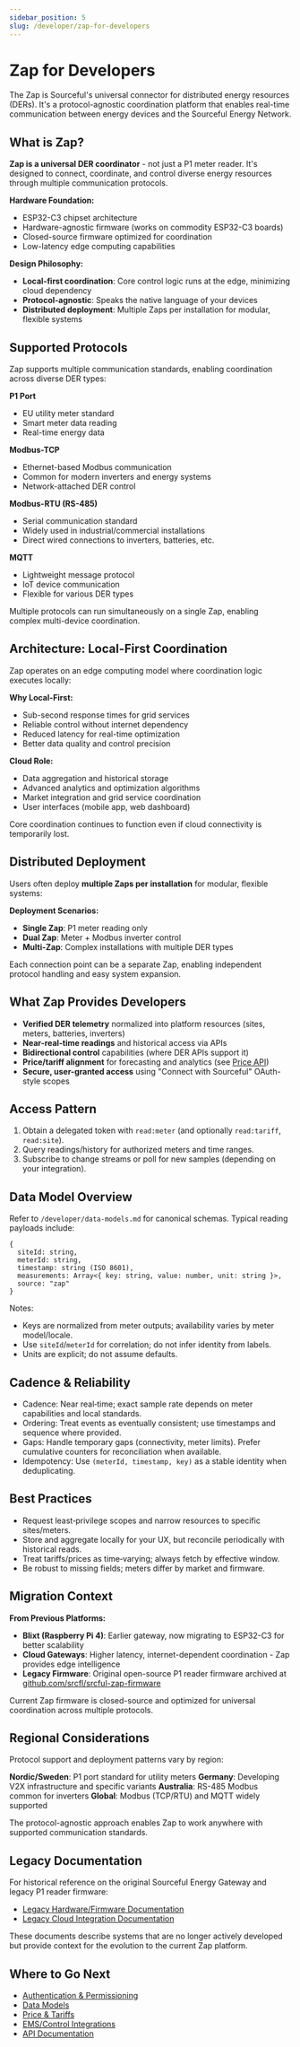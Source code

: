 ```yaml
---
sidebar_position: 5
slug: /developer/zap-for-developers
---
```


# Zap for Developers

The Zap is Sourceful's universal connector for distributed energy resources (DERs). It's a protocol-agnostic coordination platform that enables real-time communication between energy devices and the Sourceful Energy Network.

## What is Zap?

**Zap is a universal DER coordinator** - not just a P1 meter reader. It's designed to connect, coordinate, and control diverse energy resources through multiple communication protocols.

**Hardware Foundation:**
- ESP32-C3 chipset architecture
- Hardware-agnostic firmware (works on commodity ESP32-C3 boards)
- Closed-source firmware optimized for coordination
- Low-latency edge computing capabilities

**Design Philosophy:**
- **Local-first coordination**: Core control logic runs at the edge, minimizing cloud dependency
- **Protocol-agnostic**: Speaks the native language of your devices
- **Distributed deployment**: Multiple Zaps per installation for modular, flexible systems

## Supported Protocols

Zap supports multiple communication standards, enabling coordination across diverse DER types:

**P1 Port**
- EU utility meter standard
- Smart meter data reading
- Real-time energy data

**Modbus-TCP**
- Ethernet-based Modbus communication
- Common for modern inverters and energy systems
- Network-attached DER control

**Modbus-RTU (RS-485)**
- Serial communication standard
- Widely used in industrial/commercial installations
- Direct wired connections to inverters, batteries, etc.

**MQTT**
- Lightweight message protocol
- IoT device communication
- Flexible for various DER types

Multiple protocols can run simultaneously on a single Zap, enabling complex multi-device coordination.

## Architecture: Local-First Coordination

Zap operates on an edge computing model where coordination logic executes locally:

**Why Local-First:**
- Sub-second response times for grid services
- Reliable control without internet dependency
- Reduced latency for real-time optimization
- Better data quality and control precision

**Cloud Role:**
- Data aggregation and historical storage
- Advanced analytics and optimization algorithms
- Market integration and grid service coordination
- User interfaces (mobile app, web dashboard)

Core coordination continues to function even if cloud connectivity is temporarily lost.

## Distributed Deployment

Users often deploy **multiple Zaps per installation** for modular, flexible systems:

**Deployment Scenarios:**
- **Single Zap**: P1 meter reading only
- **Dual Zap**: Meter + Modbus inverter control
- **Multi-Zap**: Complex installations with multiple DER types

Each connection point can be a separate Zap, enabling independent protocol handling and easy system expansion.

## What Zap Provides Developers

- **Verified DER telemetry** normalized into platform resources (sites, meters, batteries, inverters)
- **Near-real-time readings** and historical access via APIs
- **Bidirectional control** capabilities (where DER APIs support it)
- **Price/tariff alignment** for forecasting and analytics (see [Price API](/developer/price-api))
- **Secure, user-granted access** using "Connect with Sourceful" OAuth-style scopes

## Access Pattern
1. Obtain a delegated token with `read:meter` (and optionally `read:tariff`, `read:site`).
2. Query readings/history for authorized meters and time ranges.
3. Subscribe to change streams or poll for new samples (depending on your integration).

## Data Model Overview
Refer to `/developer/data-models.md` for canonical schemas. Typical reading payloads include:
```
{
  siteId: string,
  meterId: string,
  timestamp: string (ISO 8601),
  measurements: Array<{ key: string, value: number, unit: string }>,
  source: "zap"
}
```
Notes:
- Keys are normalized from meter outputs; availability varies by meter model/locale.
- Use `siteId`/`meterId` for correlation; do not infer identity from labels.
- Units are explicit; do not assume defaults.

## Cadence & Reliability
- Cadence: Near real‑time; exact sample rate depends on meter capabilities and local standards.
- Ordering: Treat events as eventually consistent; use timestamps and sequence where provided.
- Gaps: Handle temporary gaps (connectivity, meter limits). Prefer cumulative counters for reconciliation when available.
- Idempotency: Use `(meterId, timestamp, key)` as a stable identity when deduplicating.

## Best Practices
- Request least‑privilege scopes and narrow resources to specific sites/meters.
- Store and aggregate locally for your UX, but reconcile periodically with historical reads.
- Treat tariffs/prices as time‑varying; always fetch by effective window.
- Be robust to missing fields; meters differ by market and firmware.

## Migration Context

**From Previous Platforms:**
- **Blixt (Raspberry Pi 4)**: Earlier gateway, now migrating to ESP32-C3 for better scalability
- **Cloud Gateways**: Higher latency, internet-dependent coordination - Zap provides edge intelligence
- **Legacy Firmware**: Original open-source P1 reader firmware archived at [github.com/srcfl/srcful-zap-firmware](https://github.com/srcfl/srcful-zap-firmware)

Current Zap firmware is closed-source and optimized for universal coordination across multiple protocols.

## Regional Considerations

Protocol support and deployment patterns vary by region:

**Nordic/Sweden**: P1 port standard for utility meters
**Germany**: Developing V2X infrastructure and specific variants
**Australia**: RS-485 Modbus common for inverters
**Global**: Modbus (TCP/RTU) and MQTT widely supported

The protocol-agnostic approach enables Zap to work anywhere with supported communication standards.

## Legacy Documentation

For historical reference on the original Sourceful Energy Gateway and legacy P1 reader firmware:
- [Legacy Hardware/Firmware Documentation](/archive/developer/hardware)
- [Legacy Cloud Integration Documentation](/archive/developer/cloud)

These documents describe systems that are no longer actively developed but provide context for the evolution to the current Zap platform.

## Where to Go Next
- [Authentication & Permissioning](/developer/auth)
- [Data Models](/developer/data-models)
- [Price & Tariffs](/developer/price-api)
- [EMS/Control Integrations](/developer/ems)
- [API Documentation](/developer/API/api-docs)
